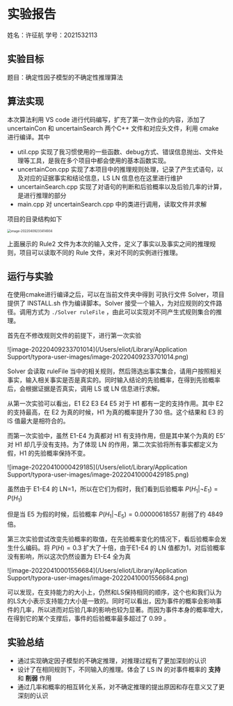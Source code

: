 # 实验报告

姓名：许征航		学号：2021532113

## 实验目标

题目：确定性因子模型的不确定性推理算法

## 算法实现

本次算法利用 VS code 进行代码编写，扩充了第一次作业的内容，添加了 uncertainCon 和 uncertainSearch 两个C++ 文件和对应头文件，利用 cmake 进行编译。其中

- util.cpp 实现了我习惯使用的一些函数、debug方式、错误信息抛出、文件处理等工具，是我在多个项目中都会使用的基本函数实现。
- uncertainCon.cpp 实现了本项目中的推理规则处理，记录了产生式语句，以及对应的证据事实和结论信息，LS LN 信息也在这里进行维护
- uncertainSearch.cpp 实现了对语句的判断和后验概率以及后验几率的计算，是进行推理的部分
- main.cpp 对 uncertainSearch.cpp 中的类进行调用，读取文件并求解

项目的目录结构如下

<img src="/Users/eliot/Library/Application Support/typora-user-images/image-20220409233414934.png" alt="image-20220409233414934" style="zoom:50%;" />

上面展示的 Rule2 文件为本次的输入文件，定义了事实以及事实之间的推理规则，项目可以读取不同的 Rule 文件，来对不同的实例进行推理。

## 运行与实验

在使用cmake进行编译之后，可以在当前文件夹中得到 可执行文件 Solver，项目提供了 INSTALL.sh 作为编译脚本。Solver 接受一个输入，为对应规则的文件路径。调用方式为 `./Solver ruleFile` ，由此可以实现对不同产生式规则集合的推理。

首先在不修改规则文件的前提下，进行第一次实验

![image-20220409233701014](/Users/eliot/Library/Application Support/typora-user-images/image-20220409233701014.png)

Solver 会读取 ruleFile 当中的相关规则，然后筛选出事实集合，请用户按照相关事实，输入相关事实是否是真实的。同时输入结论的先验概率，在得到先验概率后，会根据证据是否真实，调用 LS 或 LN 信息进行求解。

从第一次实验可以看出，E1 E2 E3 E4 E5 对于 H1 都有一定的支持作用。其中 E2 的支持最高，在 E2 为真的时候，H1 为真的概率提升了30 倍。这个结果和 E3 的 lS 值最大是相符合的。

而第一次实验中，虽然 E1-E4 为真都对 H1 有支持作用，但是其中某个为真的 E5‘ 对 H1 却几乎没有支持。为了体现 LN 的作用，第二次实验将所有事实都定义为假，H1 的先验概率保持不变。

![image-20220410000429185](/Users/eliot/Library/Application Support/typora-user-images/image-20220410000429185.png)

虽然由于 E1-E4 的 LN=1，所以在它们为假时，我们看到后验概率 $P(H_1|\lnot E_1) = P(H_1)$ 

但是当 E5 为假的时候，后验概率  $P(H_1|\lnot E_5) = 0.00000618557$ 削弱了约 4849 倍。  

第三次实验尝试改变先验概率的取值，在先验概率变化的情况下，看后验概率会发生什么编码。将 $P(H) = 0.3$ 扩大了十倍，由于E1-E4 的 LN 值都为1，对后验概率没有影响，所以这次仍然设置为 E1-E4 全为真

![image-20220410001556684](/Users/eliot/Library/Application Support/typora-user-images/image-20220410001556684.png)

可以发现，在支持能力的大小上，仍然和LS保持相同的顺序，这个也和我们认为的LS大小表示支持能力大小是一致的。同时可以看出，因为事件的概率会影响事件的几率，所以进而对后验几率的影响也较为显著。而因为事件本身的概率增大，在得到它的某个支撑后，事件的后验概率最多超过了 $0.99$ 。

## 实验总结

- 通过实现确定因子模型的不确定推理，对推理过程有了更加深刻的认识
- 设计了在相同规则下，不同输入的推理。体会了 LS lN 的对事件概率的 **支持** 和 **削弱** 作用
- 通过几率和概率的相互转化关系，对不确定推理的提出原因和存在意义又了更深刻的认识
